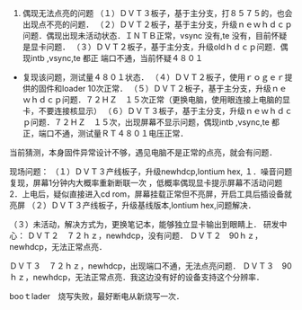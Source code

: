 
1. 偶现无法点亮的问题
（１）ＤＶＴ３板子，基于主分支，打８５７５的，也会出现点不亮的问题．
（２）ＤＶＴ２板子，基于主分支，升级ｎｅｗｈｄｃｐ问题．偶现出现未活动状态．ＩＮＴＢ正常，vsync 没有,te 没有，目前怀疑是显卡问题．
（３）ＤＶＴ２板子，基于主分支，升级oldｈｄｃｐ问题．偶现intb ,vsync,te 都正
端口不通，当前怀疑４８０１
- 复现该问题，测试量４８０１状态．
（４）ＤＶＴ２板子，使用ｒｏｇｅｒ提供的固件和loader 10次正常．
（５）ＤＶＴ２板子，基于主分支，升级ｎｅｗｈｄｃｐ问题．７２ＨＺ　１５次正常（更换电脑，使用眼连接上电脑的显卡，不要连接核显示）
（６）ＤＶＴ３板子，基于主分支，升级ｎｅｗｈｄｃｐ问题．７２ＨＺ　１５次，出现屏幕不显示问题，偶现intb ,vsync,te 都正，端口不通，测试量ＲＴ４８０１电压正常．


当前猜测，本身固件异常设计不够，遇见电脑不是正常的点亮，就会有问题．


现场问题：
（１）ＤＶＴ３产线板子，升级newhdcp,lontium hex, 
１．噪音问题复现，屏幕1分钟内大概率重新断联一次  ，低概率偶现显卡提示屏幕不活动问题
2．上电后，疑似直接进入cd rom，屏幕挂载正常但不亮屏，开启工具后插设备就亮屏
（２）ＤＶＴ３产线板子，升级基线版本,lontium hex,问题解决．


（３）未活动，解决方式为，更换笔记本，能够独立显卡输出到眼睛上．
研发中心：
ＤＶＴ２　７２ｈｚ，newhdcp，没有问题．
ＤＶＴ２　90ｈｚ，newhdcp，无法正常点亮．



ＤＶＴ３　７２ｈｚ，newhdcp，出现端口不通，无法点亮问题．
ＤＶＴ３　90ｈｚ，newhdcp，无法正常点亮．我这边没有好的设备支持这个分辨率．


booｔlader　烧写失败，最好断电从新烧写一次． 



